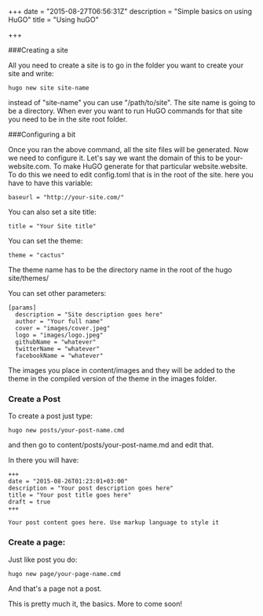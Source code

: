 +++
date = "2015-08-27T06:56:31Z"
description = "Simple basics on using HuGO"
title = "Using huGO"

+++

###Creating a site

All you need to create a site is to go in the folder you want to create your site and write:
```
hugo new site site-name
```
instead of "site-name" you can use "/path/to/site". The site name is going to be a directory. When ever you want to run HuGO commands for that site you need to be in the site root folder.

###Configuring a bit

Once you ran the above command, all the site files will be generated. Now we need to configure it. Let's say we want the domain of this to be your-website.com. To make HuGO generate for that particular website.website.
To do this we need to edit config.toml that is in the root of the site.
here you have to have this variable:
```
baseurl = "http://your-site.com/"
```
You can also set a site title:
```
title = "Your Site title"
```
You can set the theme:
```
theme = "cactus"
```
The theme name has to be the directory name in the root of the hugo site/themes/

You can set other parameters:
```
[params]
  description = "Site description goes here"
  author = "Your full name"
  cover = "images/cover.jpeg"
  logo = "images/logo.jpeg"
  githubName = "whatever"
  twitterName = "whatever"
  facebookName = "whatever"
```
The images you place in content/images and they will be added to the theme in the compiled version of the theme in the images folder.
### Create a Post

To create a post just type:
```
hugo new posts/your-post-name.cmd
```
and then go to content/posts/your-post-name.md and edit that.

In there you will have:
```
+++
date = "2015-08-26T01:23:01+03:00"
description = "Your post description goes here"
title = "Your post title goes here"
draft = true
+++

Your post content goes here. Use markup language to style it
```

### Create a page:
Just like post you do:
```
hugo new page/your-page-name.cmd
```
And that's a page not a post.

This is pretty much it, the basics. More to come soon!

